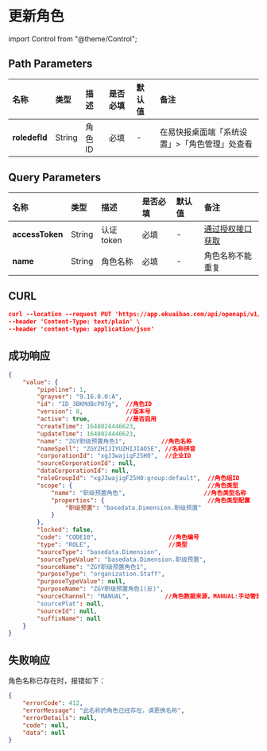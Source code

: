 # 更新角色

import Control from "@theme/Control";

<Control
method="PUT"
url="/api/openapi/v1/roledefs/$`roledefId`"
/>

## Path Parameters

| 名称 | 类型 | 描述 | 是否必填 | 默认值 | 备注 |
| :--- | :--- | :--- | :--- |:--- | :--- |
| **roledefId** | String | 角色ID | 必填 | - | 在易快报桌面端「系统设置」>「角色管理」处查看 |

## Query Parameters

| 名称 | 类型 | 描述 | 是否必填 | 默认值 | 备注 |
| :--- | :--- | :--- | :--- |:--- | :--- |
| **accessToken** | String | 认证token | 必填 | -  | [通过授权接口获取](/docs/open-api/getting-started/auth) |
| **name**        | String | 角色名称   | 必填 | - | 角色名称不能重复 |

## CURL
```json
curl --location --request PUT 'https://app.ekuaibao.com/api/openapi/v1/roledefs/ID_3BKMdBcP07g?accessToken=ID_3BKMdBcO$7g:xgJ3wajigF25H0&name=ZGY职级预置角色1' \
--header 'Content-Type: text/plain' \
--header 'content-type: application/json'
```

## 成功响应
```json
{
    "value": {
        "pipeline": 1,
        "grayver": "9.16.0.0:A",
        "id": "ID_3BKMdBcP07g",  //角色ID
        "version": 8,            //版本号
        "active": true,          //是否启用
        "createTime": 1648024446623,
        "updateTime": 1648024446623,
        "name": "ZGY职级预置角色1",          //角色名称
        "nameSpell": "ZGYZHIJIYUZHIJIAOSE", //名称拼音
        "corporationId": "xgJ3wajigF25H0",  //企业ID
        "sourceCorporationId": null,
        "dataCorporationId": null,
        "roleGroupId": "xgJ3wajigF25H0:group:default",  //角色组ID
        "scope": {                                      //角色类型
            "name": "职级预置角色",                      //角色类型名称
            "properties": {                             //角色类型配置
                "职级预置": "basedata.Dimension.职级预置"
            }
        },
        "locked": false,
        "code": "CODE10",                    //角色编号
        "type": "ROLE",                      //类型
        "sourceType": "basedata.Dimension",  
        "sourceTypeValue": "basedata.Dimension.职级预置",
        "sourceName": "ZGY职级预置角色1",
        "purposeType": "organization.Staff",
        "purposeTypeValue": null,
        "purposeName": "ZGY职级预置角色1(反)",
        "sourceChannel": "MANUAL",          //角色数据来源，MANUAL:手动管理  API:API导入
        "sourcePlat": null,
        "sourceId": null,
        "suffixName": null
    }
}
```

## 失败响应
角色名称已存在时，报错如下：
```json
{
    "errorCode": 412,
    "errorMessage": "此名称的角色已经存在，请更换名称",
    "errorDetails": null,
    "code": null,
    "data": null
}
```

